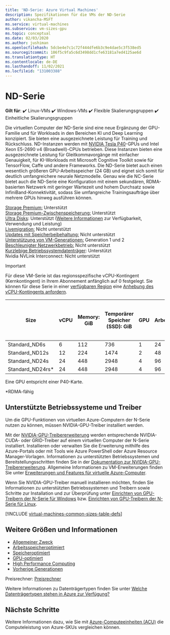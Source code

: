```yaml
---
title: 'ND-Serie: Azure Virtual Machines'
description: Spezifikationen für die VMs der ND-Serie
author: vikancha-MSFT
ms.service: virtual-machines
ms.subservice: vm-sizes-gpu
ms.topic: conceptual
ms.date: 02/03/2020
ms.author: jushiman
ms.openlocfilehash: 5dcbe4e7c1c72f444dfe6b3c9e4dae5c3f538ed5
ms.sourcegitcommit: 106f5c9fa5c6d3498dd1cfe63181a7ed4125ae6d
ms.translationtype: HT
ms.contentlocale: de-DE
ms.lasthandoff: 11/02/2021
ms.locfileid: "131003388"
---
```

# <a name="nd-series"></a>ND-Serie

**Gilt für**: :heavy_check_mark: Linux-VMs :heavy_check_mark: Windows-VMs :heavy_check_mark: Flexible Skalierungsgruppen :heavy_check_mark: Einheitliche Skalierungsgruppen

Die virtuellen Computer der ND-Serie sind eine neue Ergänzung der GPU-Familie und für Workloads in den Bereichen KI und Deep Learning konzipiert. Sie bieten eine ausgezeichnete Leistung für Training und Rückschluss. ND-Instanzen werden mit [NVIDIA Tesla P40](https://images.nvidia.com/content/pdf/tesla/184427-Tesla-P40-Datasheet-NV-Final-Letter-Web.pdf)-GPUs und Intel Xeon E5-2690 v4 (Broadwell)-CPUs betrieben. Diese Instanzen bieten eine ausgezeichnete Leistung für Gleitkommavorgänge mit einfacher Genauigkeit, für KI-Workloads mit Microsoft Cognitive Toolkit sowie für TensorFlow, Caffe und andere Frameworks. Die ND-Serie bietet auch einen wesentlich größeren GPU-Arbeitsspeicher (24 GB) und eignet sich somit für deutlich umfangreichere neurale Netzmodelle. Genau wie die NC-Serie bietet auch die ND-Serie eine Konfiguration mit einem sekundären, RDMA-basierten Netzwerk mit geringer Wartezeit und hohem Durchsatz sowie InfiniBand-Konnektivität, sodass Sie umfangreiche Trainingsaufträge über mehrere GPUs hinweg ausführen können.

[Storage Premium:](premium-storage-performance.md) Unterstützt<br>
[Storage Premium-Zwischenspeicherung:](premium-storage-performance.md) Unterstützt<br>
[Ultra Disks](disks-types.md#ultra-disks): Unterstützt ([Weitere Informationen](https://techcommunity.microsoft.com/t5/azure-compute/ultra-disk-storage-for-hpc-and-gpu-vms/ba-p/2189312) zur Verfügbarkeit, Verwendung und Leistung) <br>
[Livemigration:](maintenance-and-updates.md) Nicht unterstützt<br>
[Updates mit Speicherbeibehaltung:](maintenance-and-updates.md) Nicht unterstützt<br>
[Unterstützung von VM-Generationen:](generation-2.md) Generation 1 und 2<br>
[Beschleunigter Netzwerkbetrieb:](../virtual-network/create-vm-accelerated-networking-cli.md) Nicht unterstützt<br>
[Kurzlebige Betriebssystemdatenträger](ephemeral-os-disks.md): Unterstützt<br>
Nvidia NVLink Interconnect: Nicht unterstützt<br>

> [!IMPORTANT]
> Für diese VM-Serie ist das regionsspezifische vCPU-Kontingent (Kernkontingent) in Ihrem Abonnement anfänglich auf 0 festgelegt. Sie können für diese Serie in einer [verfügbaren Region](https://azure.microsoft.com/regions/services/) eine [Anhebung des vCPU-Kontingents anfordern](../azure-portal/supportability/regional-quota-requests.md).
>
| Size | vCPU | Memory: GiB | Temporärer Speicher (SSD): GiB | GPU | GPU-Arbeitsspeicher: GiB | Max. Anzahl Datenträger | Maximaler Durchsatz des Datenträgers ohne Cache: IOPS/MBit/s | Maximale Anzahl NICs |
|---|---|---|---|---|---|---|---|---|
| Standard_ND6s    | 6  | 112 | 736  | 1 | 24 | 12 | 20.000/200 | 4 |
| Standard_ND12s   | 12 | 224 | 1474 | 2 | 48 | 24 | 40.000/400 | 8 |
| Standard_ND24s   | 24 | 448 | 2948 | 4 | 96 | 32 | 80.000/800 | 8 |
| Standard_ND24rs* | 24 | 448 | 2948 | 4 | 96 | 32 | 80.000/800 | 8 |

Eine GPU entspricht einer P40-Karte.

*RDMA-fähig


## <a name="supported-operating-systems-and-drivers"></a>Unterstützte Betriebssysteme und Treiber

Um die GPU-Funktionen von virtuellen Azure-Computern der N-Serie nutzen zu können, müssen NVIDIA-GPU-Treiber installiert werden.

Mit der [NVIDIA-GPU-Treibererweiterung](./extensions/hpccompute-gpu-windows.md) werden entsprechende NVIDIA-CUDA- oder GRID-Treiber auf einem virtuellen Computer der N-Serie installiert. Installieren oder verwalten Sie die Erweiterung mithilfe des Azure-Portals oder mit Tools wie Azure PowerShell oder Azure Resource Manager-Vorlagen. Informationen zu unterstützten Betriebssystemen und Bereitstellungsschritten finden Sie in der [Dokumentation zur NVIDIA-GPU-Treibererweiterung](./extensions/hpccompute-gpu-windows.md). Allgemeine Informationen zu VM-Erweiterungen finden Sie unter [Erweiterungen und Features für virtuelle Azure-Computer](./extensions/overview.md).

Wenn Sie NVIDIA-GPU-Treiber manuell installieren möchten, finden Sie Informationen zu unterstützten Betriebssystemen und Treibern sowie Schritte zur Installation und zur Überprüfung unter [Einrichten von GPU-Treibern der N-Serie für Windows](./windows/n-series-driver-setup.md) bzw. [Einrichten von GPU-Treibern der N-Serie für Linux](./linux/n-series-driver-setup.md).

[!INCLUDE [virtual-machines-common-sizes-table-defs](../../includes/virtual-machines-common-sizes-table-defs.md)]

## <a name="other-sizes-and-information"></a>Weitere Größen und Informationen

- [Allgemeiner Zweck](sizes-general.md)
- [Arbeitsspeicheroptimiert](sizes-memory.md)
- [Speicheroptimiert](sizes-storage.md)
- [GPU-optimiert](sizes-gpu.md)
- [High Performance Computing](sizes-hpc.md)
- [Vorherige Generationen](sizes-previous-gen.md)

Preisrechner: [Preisrechner](https://azure.microsoft.com/pricing/calculator/)

Weitere Informationen zu Datenträgertypen finden Sie unter [Welche Datenträgertypen stehen in Azure zur Verfügung?](disks-types.md)

## <a name="next-steps"></a>Nächste Schritte

Weitere Informationen dazu, wie Sie mit [Azure-Computeeinheiten (ACU)](acu.md) die Computeleistung von Azure-SKUs vergleichen können.